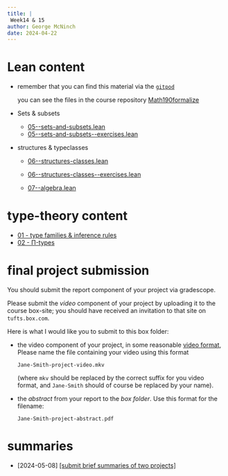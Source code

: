 ```yaml
---
title: |
 Week14 & 15
author: George McNinch  
date: 2024-04-22
---
```



# Lean content

- remember that you can find this material via the [`gitpod`](https://gitpod.io/#https://github.com/gmcninch-tufts/math190formalize/)

  you can see the files in the course repository [Math190formalize](https://github.com/gmcninch-tufts/math190formalize/)

- Sets & subsets
 
  
 
   - [05--sets-and-subsets.lean](https://github.com/gmcninch-tufts/math190formalize/blob/main/Math190formalize/05--sets-and-subsets.lean)
   - [05--sets-and-subsets--exercises.lean](https://github.com/gmcninch-tufts/math190formalize/blob/main/Math190formalize/05--sets-and-subsets--exercises.lean)
 
- structures & typeclasses

   - [06--structures-classes.lean](https://github.com/gmcninch-tufts/math190formalize/blob/main/Math190formalize/06--structures-classes.lean)
   - [06--structures-classes--exercises.lean](https://github.com/gmcninch-tufts/math190formalize/blob/main/Math190formalize/06--structures-classes--exercises.lean)

   - [07--algebra.lean](https://github.com/gmcninch-tufts/math190formalize/blob/main/Math190formalize/07--algebra.lean)



# type-theory content

- [01 - type families & inference rules](/course-contents/notes-formal-01.html)
- [02 - Π-types](/course-contents/notes-formal-02.html)


# final project submission 

  You should submit the report component of your project via gradescope.

  Please submit the *video* component of your project by uploading it
  to the course box-site; you should have received an invitation to
  that site on `tufts.box.com`.

  
  Here is what I would like you to submit to this box folder:
  
  - the video component of your project, in some reasonable [video
    format](https://en.wikipedia.org/wiki/Video_file_format), Please
    name the file containing your video using this format
	
	```
	Jane-Smith-project-video.mkv
	```
	
	(where `mkv` should be replaced by the correct suffix for you
	video format, and `Jane-Smith` should of course be replaced by
	your name).
	
  - the *abstract* from your report to the *box folder*. Use this format
	for the filename:
	
	```
	Jane-Smith-project-abstract.pdf
	```

# summaries
 
  - [2024-05-08] [[submit brief summaries of two projects]](/course-assignments/FinReportSummaries.html)

